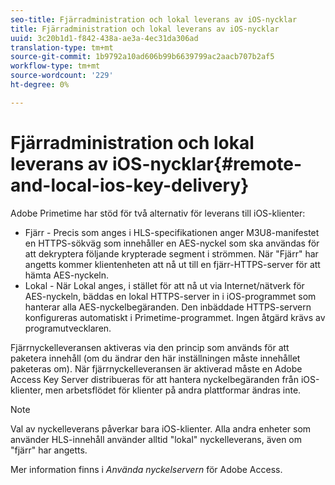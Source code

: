 ```yaml
---
seo-title: Fjärradministration och lokal leverans av iOS-nycklar
title: Fjärradministration och lokal leverans av iOS-nycklar
uuid: 3c20b1d1-f842-438a-ae3a-4ec31da306ad
translation-type: tm+mt
source-git-commit: 1b9792a10ad606b99b6639799ac2aacb707b2af5
workflow-type: tm+mt
source-wordcount: '229'
ht-degree: 0%

---
```



# Fjärradministration och lokal leverans av iOS-nycklar{#remote-and-local-ios-key-delivery}

Adobe Primetime har stöd för två alternativ för leverans till iOS-klienter:

* Fjärr - Precis som anges i HLS-specifikationen anger M3U8-manifestet en HTTPS-sökväg som innehåller en AES-nyckel som ska användas för att dekryptera följande krypterade segment i strömmen. När &quot;Fjärr&quot; har angetts kommer klientenheten att nå ut till en fjärr-HTTPS-server för att hämta AES-nyckeln.
* Lokal - När Lokal anges, i stället för att nå ut via Internet/nätverk för AES-nyckeln, bäddas en lokal HTTPS-server in i iOS-programmet som hanterar alla AES-nyckelbegäranden. Den inbäddade HTTPS-servern konfigureras automatiskt i Primetime-programmet. Ingen åtgärd krävs av programutvecklaren.

Fjärrnyckelleveransen aktiveras via den princip som används för att paketera innehåll (om du ändrar den här inställningen måste innehållet paketeras om). När fjärrnyckelleveransen är aktiverad måste en Adobe Access Key Server distribueras för att hantera nyckelbegäranden från iOS-klienter, men arbetsflödet för klienter på andra plattformar ändras inte.

>[!NOTE]
>
>Val av nyckelleverans påverkar bara iOS-klienter. Alla andra enheter som använder HLS-innehåll använder alltid &quot;lokal&quot; nyckelleverans, även om &quot;fjärr&quot; har angetts.

Mer information finns i *Använda nyckelservern* för Adobe Access.
